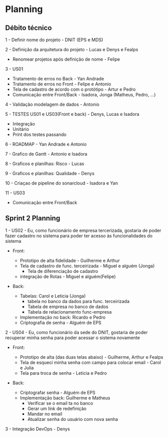 # Planning

## Débito técnico
1 -  Definir nome do projeto - DNIT (EPS e MDS)

2 - Definição da arquitetura do projeto	- Lucas e Denys e Fealps

- Renomear projetos após definição de nome - Felipe

3 - US01

- Tratamento de erros no Back - Yan Andrade
- Tratamento de erros no Front - Felipe e Antonio
- Tela de cadastro de acordo com o protótipo - Artur e Pedro
- Comunicação entre Front/Back - Isadora, Jonga (Matheus, Pedro, ...)

4 - Validação modelagem de dados - Antonio

5 - TESTES US01 e US03(Front e back) - Denys, Lucas e Isadora
- Integração			
- Unitário
-  Print dos testes passando

6 - ROADMAP - Yan Andrade e Antonio

7 - Grafico de Gantt - Antonio e Isadora

8 - Graficos e planilhas: Risco - Lucas

9 - Graficos e planilhas: Qualidade - Denys

10 - Criaçao de pipeline do sonarcloud - Isadora e Yan

11 - US03
- Comunicação entre Front/Back

## Sprint 2 Planning

1 - US02 - Eu, como funcionário de empresa tercerizada, gostaria de poder fazer cadastro no sistema para poder ter acesso às funcionalidades do sistema

- Front:
    - Prototipo de alta fidelidade - Guilherme e Arthur
    - Tela de cadastro de func. terceirizada - Miguel e alguém (Jonga)
        - Tela de diferenciação de cadastro
    - integração de Rotas - Miguel e alguém(Felipe)

- Back: 
    - Tabelas: Carol e Leticia (Jonga)
        - tabela no banco da dados para func. terceirizada 
        - Tabela de empresa no banco de dados 
        - Tabela de relacionamento func-empresa 
    - Implementação no back: Ricardo e Pedro
    - Criptografia de senha - Alguém de EPS

2 - US04 - Eu, como funcionário da sede do DNIT, gostaria de poder recuperar minha senha para poder acessar o sistema novamente
- Front: 
    - Prototipo de alta (das duas telas abaixo) - Guilherme, Arthur e Fealps
    - Tela de esqueci minha senha com campo para colocar email - Carol e Julia
    - Tela para troca de senha -  Leticia e Pedro

- Back:
    - Criptografar senha - Alguém de EPS
    - Implementação back: Guilherme e Matheus
        - Verificar se o email ta no banco
        - Gerar um link de redefinição
        - Mandar no email
        - Atualizar senha do usuário com nova senha

3 - Integração DevOps - Denys
